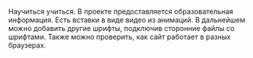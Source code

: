 Научиться учиться.
В проекте предоставляется образовательная информация. Есть вставки в виде видео из анимаций. 
В дальнейшем можно добавить другие шрифты, подключив сторонние файлы со шрифтами. Также можно проверить, как сайт работает в разных браузерах.